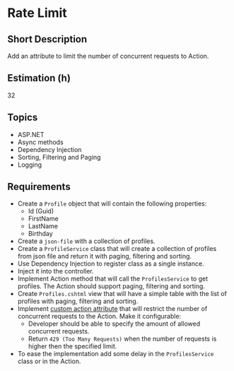 # Rate Limit

## Short Description

Add an attribute to limit the number of concurrent requests to Action.

## Estimation (h)

32

## Topics

* ASP.NET
* Async methods
* Dependency Injection
* Sorting, Filtering and Paging
* Logging

## Requirements

* Create a `Profile` object that will contain the following properties:
  * Id (Guid)
  * FirstName
  * LastName
  * Birthday
* Create a `json-file` with a collection of profiles.
* Create a `ProfileService` class that will create a collection of profiles from json file and return it with paging,
  filtering and sorting.
* Use Dependency Injection to register class as a single instance.
* Inject it into the controller.
* Implement Action method that will call the `ProfilesService` to get profiles. The Action should support paging,
  filtering and sorting.
* Create `Profiles.cshtml` view that will have a simple table with the list of profiles with paging, filtering and
  sorting.
* Implement
  [custom action attribute](https://docs.microsoft.com/en-us/dotnet/api/system.web.mvc.actionfilterattribute?view=aspnet-mvc-5.2)
  that will restrict the number of concurrent requests to the Action. Make it configurable:
  * Developer should be able to specify the amount of allowed concurrent requests.
  * Return `429 (Too Many Requests)` when the number of requests is higher then the specified limit.
* To ease the implementation add some delay in the `ProfilesService` class or in the Action.
